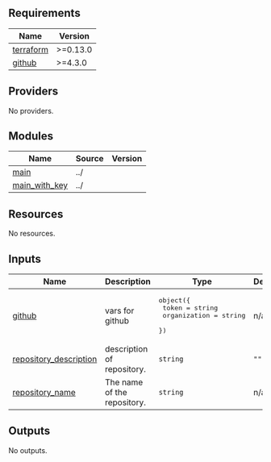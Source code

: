 <!-- BEGIN_TF_DOCS -->
## Requirements

| Name | Version |
|------|---------|
| <a name="requirement_terraform"></a> [terraform](#requirement\_terraform) | >=0.13.0 |
| <a name="requirement_github"></a> [github](#requirement\_github) | >=4.3.0 |

## Providers

No providers.

## Modules

| Name | Source | Version |
|------|--------|---------|
| <a name="module_main"></a> [main](#module\_main) | ../ |  |
| <a name="module_main_with_key"></a> [main\_with\_key](#module\_main\_with\_key) | ../ |  |

## Resources

No resources.

## Inputs

| Name | Description | Type | Default | Required |
|------|-------------|------|---------|:--------:|
| <a name="input_github"></a> [github](#input\_github) | vars for github | <pre>object({<br>    token        = string<br>    organization = string<br>  })</pre> | n/a | yes |
| <a name="input_repository_description"></a> [repository\_description](#input\_repository\_description) | description of repository. | `string` | `""` | no |
| <a name="input_repository_name"></a> [repository\_name](#input\_repository\_name) | The name of the repository. | `string` | n/a | yes |

## Outputs

No outputs.
<!-- END_TF_DOCS -->